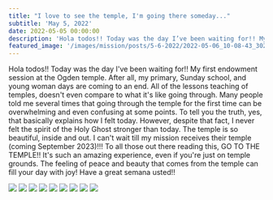 ```yaml
---
title: "I love to see the temple, I'm going there someday..."
subtitle: 'May 5, 2022'
date: 2022-05-05 00:00:00
description: 'Hola todos!! Today was the day I’ve been waiting for!! My first endowment session at the Ogden temple.'
featured_image: '/images/mission/posts/5-6-2022/2022-05-06_10-08-43_302.png'
---
```


Hola todos!! Today was the day I've been waiting for!! My first endowment session at the Ogden temple. After all, my primary, Sunday school, and young woman days are coming to an end. All of the lessons teaching of temples, doesn't even compare to what it's like going through. Many people told me several times that going through the temple for the first time can be overwhelming and even confusing at some points. To tell you the truth, yes, that basically explains how I felt today. However, despite that fact, I never felt the spirit of the Holy Ghost stronger than today. The temple is so beautiful, inside and out. I can't wait till my mission receives their temple (coming September 2023)!!! To all those out there reading this, GO TO THE TEMPLE!! It's such an amazing experience, even if you're just on temple grounds. The feeling of peace and beauty that comes from the temple can fill your day with joy! Have a great semana usted!!

<div class="gallery" data-columns="4">
    <img src="/images/mission/posts/5-6-2022/2022-05-06_10-06-59_315.png">
    <img src="/images/mission/posts/5-6-2022/2022-05-06_10-08-43_302.png">
    <img src="/images/mission/posts/5-6-2022/2022-05-06_10-07-53_368.png">
    <img src="/images/mission/posts/5-6-2022/2022-05-06_10-08-15_891.png">
    <img src="/images/mission/posts/5-6-2022/2022-05-06_10-08-28_797.png">
    <img src="/images/mission/posts/5-6-2022/2022-05-06_10-08-46_570.png">
    <img src="/images/mission/posts/5-6-2022/2022-05-06_10-08-51_611.png">
    <img src="/images/mission/posts/5-6-2022/2022-05-06_10-09-01_013.png">
    <img src="/images/mission/posts/5-6-2022/2022-05-06_10-09-07_647.png">
</div>
